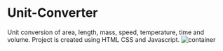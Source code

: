 # Unit-Converter
Unit conversion of area, length, mass, speed, temperature, time and volume. Project is created using HTML CSS and Javascript.
![container](https://github.com/piyushbhat25dec/Unit-Converter/assets/95236794/6a4318e3-7bd2-4a0d-9f70-ecfa28cc3721)

